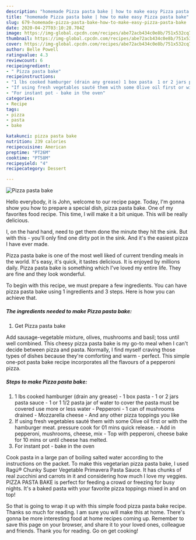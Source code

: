 ```yaml
---
description: "homemade Pizza pasta bake | how to make easy Pizza pasta bake"
title: "homemade Pizza pasta bake | how to make easy Pizza pasta bake"
slug: 679-homemade-pizza-pasta-bake-how-to-make-easy-pizza-pasta-bake
date: 2020-04-27T03:10:28.704Z
image: https://img-global.cpcdn.com/recipes/abe72acb434c0e8b/751x532cq70/pizza-pasta-bake-recipe-main-photo.jpg
thumbnail: https://img-global.cpcdn.com/recipes/abe72acb434c0e8b/751x532cq70/pizza-pasta-bake-recipe-main-photo.jpg
cover: https://img-global.cpcdn.com/recipes/abe72acb434c0e8b/751x532cq70/pizza-pasta-bake-recipe-main-photo.jpg
author: Belle Powell
ratingvalue: 4.3
reviewcount: 6
recipeingredient:
- " Pizza pasta bake"
recipeinstructions:
- "1 lbs cooked hamburger (drain any grease) 1 box pasta  1 or 2 jars pasta sauce  1 or 1 1/2 pasta jar of water to cover the pasta must be covered use more or less water  Pepperoni  1 can of mushrooms drained  Mozzarella cheese And any other pizza toppings you like"
- "If using fresh vegetables sauté them with some Olive oil first or with the hamburger meat. pressure cook for 01 mins quick release.  Add in pepperoni, mushrooms, cheese, mix  Top with pepperoni, cheese bake for 10 mins or until cheese has melted."
- "For instant pot - bake in the oven"
categories:
- Recipe
tags:
- pizza
- pasta
- bake

katakunci: pizza pasta bake 
nutrition: 239 calories
recipecuisine: American
preptime: "PT26M"
cooktime: "PT58M"
recipeyield: "4"
recipecategory: Dessert

---
```



![Pizza pasta bake](https://img-global.cpcdn.com/recipes/abe72acb434c0e8b/751x532cq70/pizza-pasta-bake-recipe-main-photo.jpg)

Hello everybody, it is John, welcome to our recipe page. Today, I'm gonna show you how to prepare a special dish, pizza pasta bake. One of my favorites food recipe. This time, I will make it a bit unique. This will be really delicious.

I, on the hand hand, need to get them done the minute they hit the sink. But with this - you&#39;ll only find one dirty pot in the sink. And it&#39;s the easiest pizza I have ever made.

Pizza pasta bake is one of the most well liked of current trending meals in the world. It's easy, it's quick, it tastes delicious. It is enjoyed by millions daily. Pizza pasta bake is something which I've loved my entire life. They are fine and they look wonderful.


To begin with this recipe, we must prepare a few ingredients. You can have pizza pasta bake using 1 ingredients and 3 steps. Here is how you can achieve that.

<!--inarticleads1-->

##### The ingredients needed to make Pizza pasta bake:

1. Get  Pizza pasta bake


Add sausage-vegetable mixture, olives, mushrooms and basil; toss until well combined. This cheesy pizza pasta bake is my go-to meal when I can&#39;t decide between pizza and pasta. Normally, I find myself craving those types of dishes because they&#39;re comforting and warm - perfect. This simple one-pot pasta bake recipe incorporates all the flavours of a pepperoni pizza. 

<!--inarticleads2-->

##### Steps to make Pizza pasta bake:

1. 1 lbs cooked hamburger (drain any grease) - 1 box pasta  - 1 or 2 jars pasta sauce  - 1 or 1 1/2 pasta jar of water to cover the pasta must be covered use more or less water  - Pepperoni  - 1 can of mushrooms drained  - Mozzarella cheese - And any other pizza toppings you like
1. If using fresh vegetables sauté them with some Olive oil first or with the hamburger meat. pressure cook for 01 mins quick release.  - Add in pepperoni, mushrooms, cheese, mix  - Top with pepperoni, cheese bake for 10 mins or until cheese has melted.
1. For instant pot - bake in the oven


Cook pasta in a large pan of boiling salted water according to the instructions on the packet. To make this vegetarian pizza pasta bake, I used Ragú® Chunky Super Vegetable Primavera Pasta Sauce. It has chunks of real zucchini and carrots in it and considering how much I love my veggies. PIZZA PASTA BAKE is perfect for feeding a crowd or freezing for busy nights. It&#39;s a baked pasta with your favorite pizza toppings mixed in and on top! 

So that is going to wrap it up with this simple food pizza pasta bake recipe. Thanks so much for reading. I am sure you will make this at home. There's gonna be more interesting food at home recipes coming up. Remember to save this page on your browser, and share it to your loved ones, colleague and friends. Thank you for reading. Go on get cooking!
